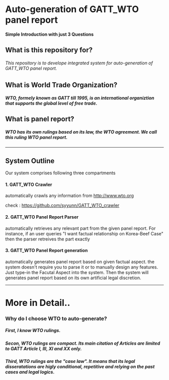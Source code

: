 
# Auto-generation of GATT_WTO panel report



#### Simple Introduction with just 3 Questions





## What is this repository for?

###### This repository is to develope integrated system for auto-generation of GATT_WTO panel report.


## What is World Trade Organization?

##### WTO, formely known as GATT till 1995, is an international organiztion that supports the global level of free trade.


## What is panel report?

##### WTO has its own rulings based on its law, the WTO agreement. We call this ruling WTO panel report.

-------

## System Outline

Our system comprises following three compartments

#### 1. GATT_WTO Crawler
automatically crawls any information from http://www.wto.org

check : https://github.com/syyunn/GATT_WTO_crawler
        
#### 2. GATT_WTO Panel Report Parser

automatically retrieves any relevant part from the given panel report. For instance, if an user queries "I want factual relationship on Korea-Beef Case" then the parser retreives the part exactly

#### 3. GATT_WTO Panel Report generation
       
  automatically generates panel report based on given factual aspect. the system doesn't require you to parse it or to manually design any features. Just type-in the Facutal Aspect into the system. Then the system will generates panel report based on its own artificial legal discretion.

--------

# More in Detail..

### Why do I choose WTO to auto-generate?

##### First, I know WTO rulings. 

##### Secon, WTO rulings are compact. Its main citation of Articles are limited to GATT Article I, III, XI and XX only.

##### Third, WTO rulings are the "case law". It means that its legal disseratations are higly conditional, repetitive and relying on  the past cases and legal logics.
